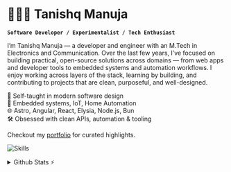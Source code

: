 # 👨🏻‍🚀 Tanishq Manuja

**`Software Developer / Experimentalist / Tech Enthusiast`**

I’m Tanishq Manuja — a developer and engineer with an M.Tech in Electronics and Communication. Over the last few years, I’ve focused on building practical, open-source solutions across domains — from web apps and developer tools to embedded systems and automation workflows. I enjoy working across layers of the stack, learning by building, and contributing to projects that are clean, purposeful, and well-designed.

🧠 Self-taught in modern software design  
🔌 Embedded systems, IoT, Home Automation  
🌐 Astro, Angular, React, Elysia, Node.js, Bun  
🛠️ Obsessed with clean APIs, automation & tooling  

Checkout my [portfolio](https://tqman.pages.dev) for curated highlights.

![Skills](https://skills-icons.vercel.app/api/icons?i=js,ts,html,css,sass,angular,ionic,capacitorjs,react,nextjs,astro,vite,tailwind,express,elysia,mongodb,mysql,prisma,nodejs,bun,py,go,arduino,bash,git,github,docker,vscode,neovim,figma,linux,windows)

<details>
  <summary>Github Stats ⚡</summary>
  
  <a href="#">![Github stats](https://github-readme-stats.vercel.app/api?username=tanishqmanuja&theme=blueberry&count_private=true&hide_border=true&line_height=20)</a>
  <a href="#">![Top Langs](https://github-readme-stats.vercel.app/api/top-langs/?username=tanishqmanuja&layout=compact&theme=blueberry&count_private=true&hide_border=true)</a>
</details>
